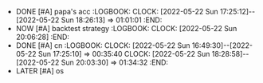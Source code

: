 - DONE [#A] papa's acc
  :LOGBOOK:
  CLOCK: [2022-05-22 Sun 17:25:12]--[2022-05-22 Sun 18:26:13] =>  01:01:01
  :END:
- NOW [#A] backtest strategy
  :LOGBOOK:
  CLOCK: [2022-05-22 Sun 20:06:28]
  :END:
- DONE [#A] cn
  :LOGBOOK:
  CLOCK: [2022-05-22 Sun 16:49:30]--[2022-05-22 Sun 17:25:10] =>  00:35:40
  CLOCK: [2022-05-22 Sun 18:28:58]--[2022-05-22 Sun 20:03:30] =>  01:34:32
  :END:
- LATER [#A] os